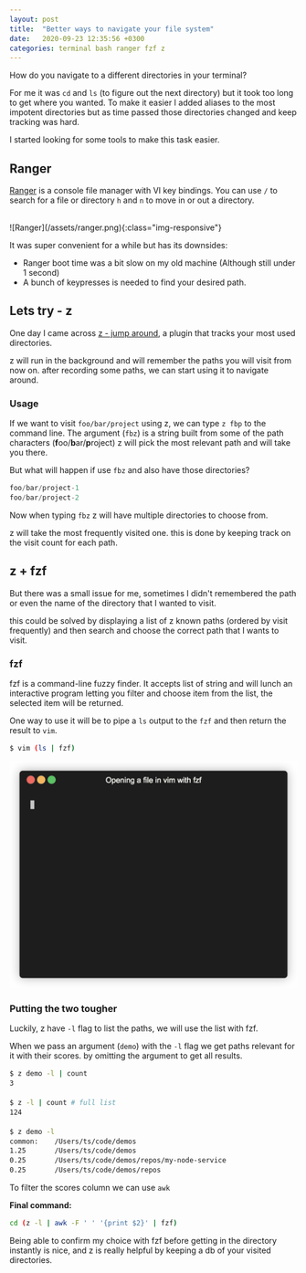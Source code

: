 ```yaml
---
layout: post
title:  "Better ways to navigate your file system"
date:   2020-09-23 12:35:56 +0300
categories: terminal bash ranger fzf z 
---
```


How do you navigate to a different directories in your terminal?

For me it was `cd` and `ls` (to figure out the next directory) but it took too long to get where you wanted.
To make it easier I added aliases to the most impotent directories but as time passed those directories changed and keep tracking was hard.

I started looking for some tools to make this task easier.

## Ranger
[Ranger](https://github.com/ranger/ranger) is a console file manager with VI key bindings. You can use `/` to search for a file or directory `h` and `n` to move in or out a directory.

<br>
![Ranger](/assets/ranger.png){:class="img-responsive"}

It was super convenient for a while but has its downsides:
- Ranger boot time was a bit slow on my old machine (Although still under 1 second)
-  A bunch of keypresses is needed to find your desired path.

## Lets try - z
One day I came across [z - jump around](https://github.com/rupa/z), a plugin that tracks your most used directories.

z will run in the background and will remember the paths you will visit from now on. after recording some paths, we can start using it to navigate around.

### Usage
If we want to visit `foo/bar/project` using z, we can type `z fbp` to the command line. The argument (`fbz`) is a string built from some of the path characters (**f**oo/**b**ar/**p**roject) z will pick the most relevant path and will take you there.

But what will happen if use `fbz` and also have those directories?
```js
foo/bar/project-1
foo/bar/project-2
```
Now when typing `fbz` z will have multiple directories to choose from.

z will take the most frequently visited one. this is done by keeping track on the visit count for each path.

## z + fzf

But there was a small issue for me, sometimes I didn't remembered the path or even the name of the directory that I wanted to visit.

this could be solved by displaying a list of z known paths (ordered by visit frequently) and then search and choose the correct path that I wants to visit.

### fzf
fzf is a command-line fuzzy finder. It accepts list of string and will lunch an interactive program letting you filter and choose item from the list, the selected item will be returned.

One way to use it will be to pipe a `ls` output to the `fzf` and then return the result to `vim`.

```bash
$ vim (ls | fzf)
```

![Alt Text](/assets/fzf-example-vim.gif)

### Putting the two tougher
Luckily, z have `-l` flag to list the paths, we will use the list with fzf.

When we pass an argument (`demo`) with the `-l` flag we get paths relevant for it with their scores. by omitting the argument to get all results.
<br>
```bash
$ z demo -l | count
3

$ z -l | count # full list
124

$ z demo -l
common:    /Users/ts/code/demos
1.25       /Users/ts/code/demos
0.25       /Users/ts/code/demos/repos/my-node-service
0.25       /Users/ts/code/demos/repos
```

To filter the scores column we can use `awk`

**Final command:**

```bash
cd (z -l | awk -F ' ' '{print $2}' | fzf)
```

Being able to confirm my choice with fzf before getting in the directory instantly is nice, and z is really helpful by keeping a db of your visited directories.
